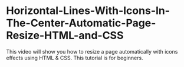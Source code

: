 # Horizontal-Lines-With-Icons-In-The-Center-Automatic-Page-Resize-HTML-and-CSS
This video will show you how to resize a page automatically with icons effects using HTML &amp; CSS. This tutorial is for beginners.
